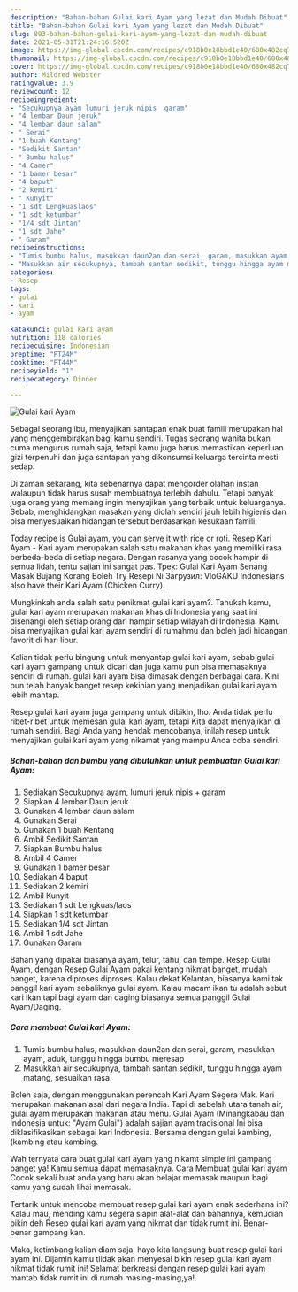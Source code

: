 ```yaml
---
description: "Bahan-bahan Gulai kari Ayam yang lezat dan Mudah Dibuat"
title: "Bahan-bahan Gulai kari Ayam yang lezat dan Mudah Dibuat"
slug: 893-bahan-bahan-gulai-kari-ayam-yang-lezat-dan-mudah-dibuat
date: 2021-05-31T21:24:16.520Z
image: https://img-global.cpcdn.com/recipes/c918b0e18bbd1e40/680x482cq70/gulai-kari-ayam-foto-resep-utama.jpg
thumbnail: https://img-global.cpcdn.com/recipes/c918b0e18bbd1e40/680x482cq70/gulai-kari-ayam-foto-resep-utama.jpg
cover: https://img-global.cpcdn.com/recipes/c918b0e18bbd1e40/680x482cq70/gulai-kari-ayam-foto-resep-utama.jpg
author: Mildred Webster
ratingvalue: 3.9
reviewcount: 12
recipeingredient:
- "Secukupnya ayam lumuri jeruk nipis  garam"
- "4 lembar Daun jeruk"
- "4 lembar daun salam"
- " Serai"
- "1 buah Kentang"
- "Sedikit Santan"
- " Bumbu halus"
- "4 Camer"
- "1 bamer besar"
- "4 baput"
- "2 kemiri"
- " Kunyit"
- "1 sdt Lengkuaslaos"
- "1 sdt ketumbar"
- "1/4 sdt Jintan"
- "1 sdt Jahe"
- " Garam"
recipeinstructions:
- "Tumis bumbu halus, masukkan daun2an dan serai, garam, masukkan ayam, aduk, tunggu hingga bumbu meresap"
- "Masukkan air secukupnya, tambah santan sedikit, tunggu hingga ayam matang, sesuaikan rasa."
categories:
- Resep
tags:
- gulai
- kari
- ayam

katakunci: gulai kari ayam 
nutrition: 118 calories
recipecuisine: Indonesian
preptime: "PT24M"
cooktime: "PT44M"
recipeyield: "1"
recipecategory: Dinner

---
```



![Gulai kari Ayam](https://img-global.cpcdn.com/recipes/c918b0e18bbd1e40/680x482cq70/gulai-kari-ayam-foto-resep-utama.jpg)

Sebagai seorang ibu, menyajikan santapan enak buat famili merupakan hal yang menggembirakan bagi kamu sendiri. Tugas seorang  wanita bukan cuma mengurus rumah saja, tetapi kamu juga harus memastikan keperluan gizi terpenuhi dan juga santapan yang dikonsumsi keluarga tercinta mesti sedap.

Di zaman  sekarang, kita sebenarnya dapat mengorder olahan instan walaupun tidak harus susah membuatnya terlebih dahulu. Tetapi banyak juga orang yang memang ingin menyajikan yang terbaik untuk keluarganya. Sebab, menghidangkan masakan yang diolah sendiri jauh lebih higienis dan bisa menyesuaikan hidangan tersebut berdasarkan kesukaan famili. 

Today recipe is Gulai ayam, you can serve it with rice or roti. Resep Kari Ayam - Kari ayam merupakan salah satu makanan khas yang memiliki rasa berbeda-beda di setiap negara. Dengan rasanya yang cocok hampir di semua lidah, tentu sajian ini sangat pas. Трек: Gulai Kari Ayam Senang Masak Bujang Korang Boleh Try Resepi Ni Загрузил: VloGAKU Indonesians also have their Kari Ayam (Chicken Curry).

Mungkinkah anda salah satu penikmat gulai kari ayam?. Tahukah kamu, gulai kari ayam merupakan makanan khas di Indonesia yang saat ini disenangi oleh setiap orang dari hampir setiap wilayah di Indonesia. Kamu bisa menyajikan gulai kari ayam sendiri di rumahmu dan boleh jadi hidangan favorit di hari libur.

Kalian tidak perlu bingung untuk menyantap gulai kari ayam, sebab gulai kari ayam gampang untuk dicari dan juga kamu pun bisa memasaknya sendiri di rumah. gulai kari ayam bisa dimasak dengan berbagai cara. Kini pun telah banyak banget resep kekinian yang menjadikan gulai kari ayam lebih mantap.

Resep gulai kari ayam juga gampang untuk dibikin, lho. Anda tidak perlu ribet-ribet untuk memesan gulai kari ayam, tetapi Kita dapat menyajikan di rumah sendiri. Bagi Anda yang hendak mencobanya, inilah resep untuk menyajikan gulai kari ayam yang nikamat yang mampu Anda coba sendiri.

<!--inarticleads1-->

##### Bahan-bahan dan bumbu yang dibutuhkan untuk pembuatan Gulai kari Ayam:

1. Sediakan Secukupnya ayam, lumuri jeruk nipis + garam
1. Siapkan 4 lembar Daun jeruk
1. Gunakan 4 lembar daun salam
1. Gunakan  Serai
1. Gunakan 1 buah Kentang
1. Ambil Sedikit Santan
1. Siapkan  Bumbu halus
1. Ambil 4 Camer
1. Gunakan 1 bamer besar
1. Sediakan 4 baput
1. Sediakan 2 kemiri
1. Ambil  Kunyit
1. Sediakan 1 sdt Lengkuas/laos
1. Siapkan 1 sdt ketumbar
1. Sediakan 1/4 sdt Jintan
1. Ambil 1 sdt Jahe
1. Gunakan  Garam


Bahan yang dipakai biasanya ayam, telur, tahu, dan tempe. Resep Gulai Ayam, dengan Resep Gulai Ayam pakai kentang nikmat banget, mudah banget, karena diproses diproses. Kalau dekat Kelantan, biasanya kami tak panggil kari ayam sebaliknya gulai ayam. Kalau macam ikan tu adalah sebut kari ikan tapi bagi ayam dan daging biasanya semua panggil Gulai Ayam/Daging. 

<!--inarticleads2-->

##### Cara membuat Gulai kari Ayam:

1. Tumis bumbu halus, masukkan daun2an dan serai, garam, masukkan ayam, aduk, tunggu hingga bumbu meresap
1. Masukkan air secukupnya, tambah santan sedikit, tunggu hingga ayam matang, sesuaikan rasa.


Boleh saja, dengan menggunakan perencah Kari Ayam Segera Mak. Kari merupakan makanan asal dari negara India. Tapi di sebelah utara tanah air, gulai ayam merupakan makanan atau menu. Gulai Ayam (Minangkabau dan Indonesia untuk: &#34;Ayam Gulai&#34;) adalah sajian ayam tradisional Ini bisa diklasifikasikan sebagai kari Indonesia. Bersama dengan gulai kambing, (kambing atau kambing. 

Wah ternyata cara buat gulai kari ayam yang nikamt simple ini gampang banget ya! Kamu semua dapat memasaknya. Cara Membuat gulai kari ayam Cocok sekali buat anda yang baru akan belajar memasak maupun bagi kamu yang sudah lihai memasak.

Tertarik untuk mencoba membuat resep gulai kari ayam enak sederhana ini? Kalau mau, mending kamu segera siapin alat-alat dan bahannya, kemudian bikin deh Resep gulai kari ayam yang nikmat dan tidak rumit ini. Benar-benar gampang kan. 

Maka, ketimbang kalian diam saja, hayo kita langsung buat resep gulai kari ayam ini. Dijamin kamu tiidak akan menyesal bikin resep gulai kari ayam nikmat tidak rumit ini! Selamat berkreasi dengan resep gulai kari ayam mantab tidak rumit ini di rumah masing-masing,ya!.

